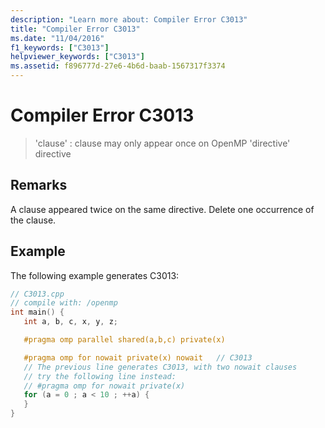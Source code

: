 ```yaml
---
description: "Learn more about: Compiler Error C3013"
title: "Compiler Error C3013"
ms.date: "11/04/2016"
f1_keywords: ["C3013"]
helpviewer_keywords: ["C3013"]
ms.assetid: f896777d-27e6-4b6d-baab-1567317f3374
---
```

# Compiler Error C3013

> 'clause' : clause may only appear once on OpenMP 'directive' directive

## Remarks

A clause appeared twice on the same directive. Delete one occurrence of the clause.

## Example

The following example generates C3013:

```cpp
// C3013.cpp
// compile with: /openmp
int main() {
   int a, b, c, x, y, z;

   #pragma omp parallel shared(a,b,c) private(x)

   #pragma omp for nowait private(x) nowait   // C3013
   // The previous line generates C3013, with two nowait clauses
   // try the following line instead:
   // #pragma omp for nowait private(x)
   for (a = 0 ; a < 10 ; ++a) {
   }
}
```
